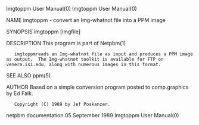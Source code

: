 Imgtoppm User Manual(0)                                                                                                                                                               Imgtoppm User Manual(0)



NAME
       imgtoppm - convert an Img-whatnot file into a PPM image


SYNOPSIS
       imgtoppm [imgfile]


DESCRIPTION
       This program is part of Netpbm(1)

       imgtoppmreads an Img-whatnot file as input and produces a PPM image as output.  The Img-whatnot toolkit is available for FTP on venera.isi.edu, along with numerous images in this format.


SEE ALSO
       ppm(5)



AUTHOR
       Based on a simple conversion program posted to comp.graphics by Ed Falk.

       Copyright (C) 1989 by Jef Poskanzer.



netpbm documentation                                                                          05 September 1989                                                                       Imgtoppm User Manual(0)

